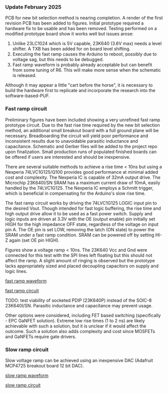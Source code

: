 
### Update February 2025

PCB for new bit selection method is nearing completion.  A render of the first revision PCB has been added to 
figures.  Initial prototype required a hardware fix to be usable and has been removed.  Testing performed on a 
modified prototype board show it works well but issues arose:

1. Unlike 23LC1024 which is 5V capable, 23K640 (3.6V max) needs a level shifter.  A TXB has been added for on board 
   level shifting.
2. Executing the fast ramp causes the Arduino to reboot, possibly due to voltage sag, but this needs to be debugged.
3. Fast ramp waveform is probably already acceptable but can benefit from some tuning of R6.  This will make more 
   sense when the schematic is released.

Although it may appear a little "cart before the horse", it is necessary to build the hardware first to replicate and 
incorporate the research into the software-based-PUF.

### Fast ramp circuit

Preliminary figures have been included showing a very unrefined fast ramp prototype circuit.  Due to the fast rise 
time required by the new bit selection method, an additional small breakout board with a full ground plane will be 
necessary.  Breadboarding the circuit will yield poor performance and inconsistent results due to unavoidable 
parasitic inductance and capacitance.  Schematic and Gerber files will be added to the project repo upon 
finalization.  Small production runs of populated finished boards can be offered if users are interested and should 
be inexpensive.

There are several suitable methods to achieve a rise time < 10ns but using a Nexperia 74LVC1G125/Q100 provides good 
performance at minimal added cost and complexity.  The Nexperia IC is capable of 32mA output drive.  The Microchip 
23K640I/SN SRAM has a maximum current draw of 10mA, easily handled by the 74LVC1G125.  The Nexperia IC employs a 
Schmitt trigger, which is beneficial in compensating for the Arduino's slow rise time.

The fast ramp circuit works by driving the 74LVC1G125 LOGIC input pin to the desired Vout.  Though intended for fast 
logic buffering, the rise time and high output drive allow it to be used as a fast power switch.  Supply and logic 
inputs are driven at 3.3V with the OE (output enable) pin initially set HIGH for the high impedance OFF state, 
regardless of the voltage on input pin A.  The OE pin is set LOW, removing the latch (ON state) to power the SRAM 
under a fast ramp condition.  SRAM can be powered off by setting HI-Z again (set OE pin HIGH).

Figures show a voltage ramp < 10ns.  The 23K640 Vcc and Gnd were connected for this test with the SPI lines left 
floating but this should not affect the ramp.  A slight amount of ringing is observed but the prototype lacks 
appropriately sized and placed decoupling capacitors on supply and logic lines.

[fast ramp waveform](https://github.com/Tribler/software-based-PUF/tree/master/Source%20Code/enrollment%20and%20testing/slave-23k640-experimental/figures/74LVC1G125-20ns-div.png)

[fast ramp circuit](https://github.com/Tribler/software-based-PUF/tree/master/Source%20Code/enrollment%20and%20testing/slave-23k640-experimental/figures/74LVC1G125-circuit.jpg)

TODO: test viability of socketed PDIP (23K640P) instead of the SOIC-8 23K640I/SN.  Parasitic inductance and 
capacitance may prevent usage.

Other options were considered, including FET based switching (specifically - EPC GaNFET solution).  Extreme low rise 
times (1 to 2 ns) are likely achievable with such a solution, but it is unclear if it would affect the outcome. Such 
a solution also adds complexity and cost since MOSFETs and GaNFETs require gate drivers.



### Slow ramp circuit

Slow voltage ramp can be achieved using an inexpensive DAC (Adafruit MCP4725 breakout board 12 bit DAC).

[slow ramp waveform](https://github.com/Tribler/software-based-PUF/tree/master/Source%20Code/enrollment%20and%20testing/slave-23k640-experimental/figures/MCP4725-1s-ramp.png)

[slow ramp circuit](https://github.com/Tribler/software-based-PUF/tree/master/Source%20Code/enrollment%20and%20testing/slave-23k640-experimental/figures/MCP4725-ramp-dac.jpg)